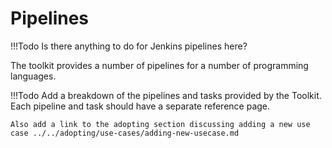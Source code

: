 # Pipelines

!!!Todo
    Is there anything to do for Jenkins pipelines here?

The toolkit provides a number of pipelines for a number of programming languages.

!!!Todo
    Add a breakdown of the pipelines and tasks provided by the Toolkit.  Each pipeline and task should have a separate reference page.  

    Also add a link to the adopting section discussing adding a new use case ../../adopting/use-cases/adding-new-usecase.md
